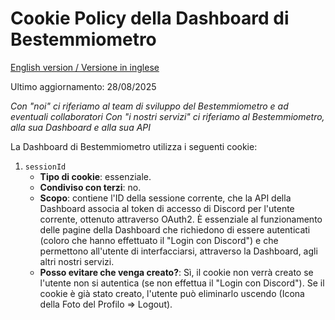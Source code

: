 # Cookie Policy della Dashboard di Bestemmiometro
[English version / Versione in inglese](https://github.com/Bestemmiometro/legal/blob/main/CookiePolicyDashboard-English.md)

Ultimo aggiornamento: 28/08/2025

*Con "noi" ci riferiamo al team di sviluppo del Bestemmiometro e ad eventuali collaboratori*
*Con "i nostri servizi" ci riferiamo al Bestemmiometro, alla sua Dashboard e alla sua API*

La Dashboard di Bestemmiometro utilizza i seguenti cookie:

1. `sessionId`
    - **Tipo di cookie**: essenziale.
    - **Condiviso con terzi**: no.
    - **Scopo**: contiene l'ID della sessione corrente, che la API della Dashboard associa al token di accesso di Discord per l'utente corrente, ottenuto attraverso OAuth2. È essenziale al funzionamento delle pagine della Dashboard che richiedono di essere autenticati (coloro che hanno effettuato il "Login con Discord") e che permettono all'utente di interfacciarsi, attraverso la Dashboard, agli altri nostri servizi.
    - **Posso evitare che venga creato?**: Sì, il cookie non verrà creato se l'utente non si autentica (se non effettua il "Login con Discord"). Se il cookie è già stato creato, l'utente può eliminarlo uscendo (Icona della Foto del Profilo => Logout).